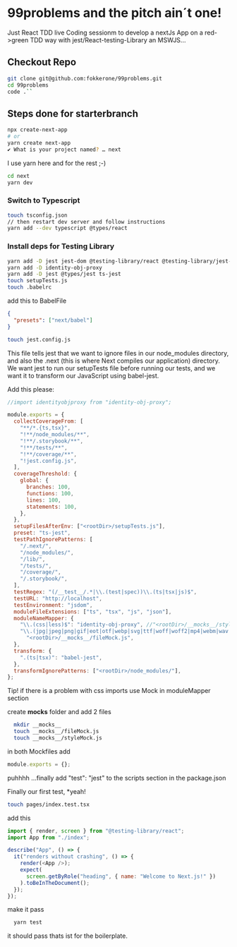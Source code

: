 # 99problems and the pitch ain´t one!

Just React TDD live Coding sessionm to develop a nextJs App on a red->green TDD way with jest/React-testing-Library an MSWJS...

## Checkout Repo

```zsh
git clone git@github.com:fokkerone/99problems.git
cd 99problems
code .``
```

## Steps done for starterbranch

```zsh
npx create-next-app
# or
yarn create next-app
✔ What is your project named? … next
```

I use yarn here and for the rest ;-)

```zsh
cd next
yarn dev
```

### Switch to Typescript

```zsh
touch tsconfig.json
// then restart dev server and follow instructions
yarn add --dev typescript @types/react
```

### Install deps for Testing Library

```zsh
yarn add -D jest jest-dom @testing-library/react @testing-library/jest-dom @testing-library/dom babel-jest
yarn add -D identity-obj-proxy
yarn add -D jest @types/jest ts-jest
touch setupTests.js
touch .babelrc

```

add this to BabelFile

```Json
{
  "presets": ["next/babel"]
}
```

```zsh
touch jest.config.js
```

This file tells jest that we want to ignore files in our node_modules directory, and also the .next (this is where Next compiles our application) directory. We want jest to run our setupTests file before running our tests, and we want it to transform our JavaScript using babel-jest.

Add this please:

```javascript
//import identityobjproxy from "identity-obj-proxy";

module.exports = {
  collectCoverageFrom: [
    "**/*.{ts,tsx}",
    "!**/node_modules/**",
    "!**/.storybook/**",
    "!**/tests/**",
    "!**/coverage/**",
    "!jest.config.js",
  ],
  coverageThreshold: {
    global: {
      branches: 100,
      functions: 100,
      lines: 100,
      statements: 100,
    },
  },
  setupFilesAfterEnv: ["<rootDir>/setupTests.js"],
  preset: "ts-jest",
  testPathIgnorePatterns: [
    "/.next/",
    "/node_modules/",
    "/lib/",
    "/tests/",
    "/coverage/",
    "/.storybook/",
  ],
  testRegex: "(/__test__/.*|\\.(test|spec))\\.(ts|tsx|js)$",
  testURL: "http://localhost",
  testEnvironment: "jsdom",
  moduleFileExtensions: ["ts", "tsx", "js", "json"],
  moduleNameMapper: {
    "\\.(css|less)$": "identity-obj-proxy", //"<rootDir>/__mocks__/styleMock.js",
    "\\.(jpg|jpeg|png|gif|eot|otf|webp|svg|ttf|woff|woff2|mp4|webm|wav|mp3|m4a|aac|oga)$":
      "<rootDir>/__mocks__/fileMock.js",
  },
  transform: {
    ".(ts|tsx)": "babel-jest",
  },
  transformIgnorePatterns: ["<rootDir>/node_modules/"],
};
```

Tip! if there is a problem with css imports use Mock in moduleMapper section

create **mocks** folder and add 2 files

```zsh
  mkdir __mocks__
  touch __mocks__/fileMock.js
  touch __mocks__/styleMock.js
```

in both Mockfiles add

```javascript
module.exports = {};
```

puhhhh ...finally add
"test": "jest"
to the scripts section in the package.json

Finally our first test, \*yeah!

```zsh
touch pages/index.test.tsx
```

add this

```javascript
import { render, screen } from "@testing-library/react";
import App from "./index";

describe("App", () => {
  it("renders without crashing", () => {
    render(<App />);
    expect(
      screen.getByRole("heading", { name: "Welcome to Next.js!" })
    ).toBeInTheDocument();
  });
});
```

make it pass

```zsh
  yarn test
```

it should pass thats ist for the boilerplate.
